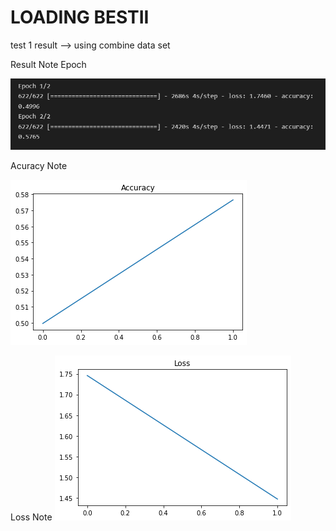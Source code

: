 # LOADING BESTII

test 1 result --> using combine data set

Result Note Epoch

![Alt text](/imagesrc\EpochnoteTest1.png "Optional title")

Acuracy Note

![Alt text](/imagesrc\AccuracyTest1.png "Optional title")

Loss Note
![Alt text](/imagesrc/LossTest1.png "Optional title")